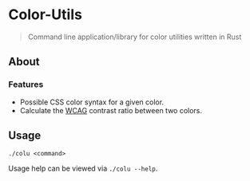 # Color-Utils

> Command line application/library for color utilities written in Rust

## About

### Features

-   Possible CSS color syntax for a given color.
-   Calculate the [WCAG](https://www.w3.org/TR/2008/REC-WCAG20-20081211/#visual-audio-contrast-contrast) contrast ratio between two colors.

## Usage

`./colu <command>`

Usage help can be viewed via `./colu --help`.
